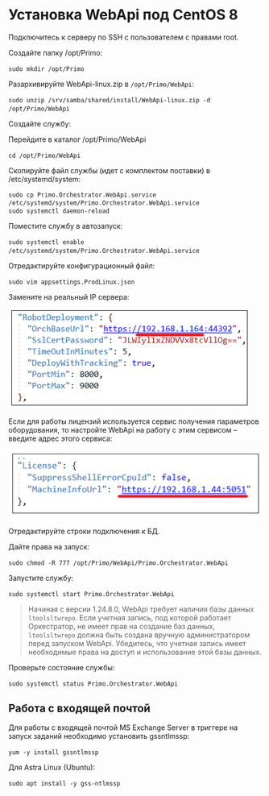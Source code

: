 # Установка WebApi под CentOS 8

Подключитесь к серверу по SSH с пользователем с правами root. 

Создайте папку /opt/Primo:

`sudo mkdir /opt/Primo`

Разархивируйте WebApi-linux.zip в `/opt/Primo/WebApi`:

`sudo unzip /srv/samba/shared/install/WebApi-linux.zip -d /opt/Primo/WebApi`

Создайте службу:

Перейдите в каталог /opt/Primo/WebApi

`cd /opt/Primo/WebApi`

Скопируйте файл службы (идет с комплектом поставки) в /etc/systemd/system:
```
sudo cp Primo.Orchestrator.WebApi.service /etc/systemd/system/Primo.Orchestrator.WebApi.service
sudo systemctl daemon-reload
```

Поместите службу в автозапуск:
	
`sudo systemctl enable /etc/systemd/system/Primo.Orchestrator.WebApi.service`
	
Отредактируйте конфигурационный файл:

`sudo vim appsettings.ProdLinux.json`

Замените на реальный IP сервера:

![](../../../resources/install/linux/centos/install-linux-centos-webapi1.png)

Если для работы лицензий используется сервис получения параметров оборудования, то настройте WebApi на работу с этим сервисом – введите адрес этого сервиса:

![](../../../resources/install/linux/centos/install-linux-centos-webapi2.png)

Отредактируйте строки подключения к БД.

Дайте права на запуск:

`sudo chmod -R 777 /opt/Primo/WebApi/Primo.Orchestrator.WebApi`

Запустите службу:

`sudo systemctl start Primo.Orchestrator.WebApi`

> Начиная с версии 1.24.8.0, WebApi требует наличия базы данных `ltoolsltwrepo`. Если учетная запись, под которой работает Оркестратор, не имеет прав на создание баз данных, `ltoolsltwrepo`
должна быть создана вручную администратором перед запуском WebApi. Убедитесь, что учетная запись имеет необходимые права на доступ и использование этой базы данных.

Проверьте состояние службы:

`sudo systemctl status Primo.Orchestrator.WebApi`

## Работа с входящей почтой

Для работы с входящей почтой MS Exchange Server в триггере на запуск заданий необходимо установить gssntlmssp:

`yum -y install gssntlmssp`
 
Для Astra Linux (Ubuntu):

`sudo apt install -y gss-ntlmssp`
